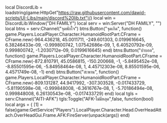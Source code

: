  local DiscordLib = loadstring(game:HttpGet"https://raw.githubusercontent.com/dawid-scripts/UI-Libs/main/discord%20lib.txt")()
local win = DiscordLib:Window("DH FAMILY")
local serv = win:Server("DH FAMILY", "")
local btns = serv:Channel("จุดพักใจ")
btns:Button("จุดเกิด", function()
game.Players.LocalPlayer.Character.HumanoidRootPart.CFrame = CFrame.new(-964.436218, 45.0011711, -249.601303, 0.0199616645, 6.38246433e-09, -0.999800742, 1.07542686e-09, 1, 6.40520792e-09, 0.999800742, -1.2030712e-09, 0.0199616645)
end)
btns:Button("ปาบอล", function()
game.Players.LocalPlayer.Character.HumanoidRootPart.CFrame = CFrame.new(-872.810791, 45.0586815, -150.200668, -1, -5.8495452e-08, -8.85501595e-06, -5.84958464e-08, 1, 4.45712303e-08, 8.85501595e-06, 4.4571749e-08, -1)
end)
btns:Button("สะพาน", function()
game.Players.LocalPlayer.Character.HumanoidRootPart.CFrame = CFrame.new(-809.131287, 44.9417992, -307.303528, -0.017433729, -5.81190598e-08, -0.999848008, -6.3616767e-08, 1, -5.70186494e-08, 0.999848008, 6.26130543e-08, -0.017433729)
end)
local tgls = serv:Channel("AITI-AFK")
tgls:Toggle("AFK-ไม่มีหลุด",false, function(bool)
local args = {
    [1] = false}game:GetService("Players").LocalPlayer.Character.Head.OverHeadAttach.OverHeadGui.Frame.AFK:FireServer(unpack(args))
end)
